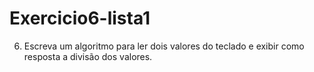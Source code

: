 # Exercicio6-lista1
6) Escreva um algoritmo para ler dois valores do teclado e exibir como resposta a divisão dos valores. 
